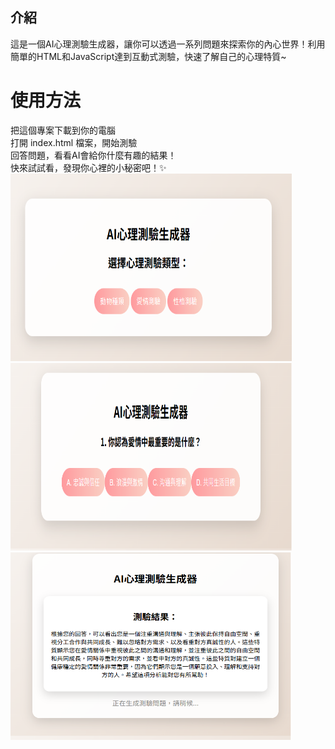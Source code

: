 ## 介紹
這是一個AI心理測驗生成器，讓你可以透過一系列問題來探索你的內心世界！利用簡單的HTML和JavaScript達到互動式測驗，快速了解自己的心理特質~  

# 使用方法
把這個專案下載到你的電腦  
打開 index.html 檔案，開始測驗  
回答問題，看看AI會給你什麼有趣的結果！  
快來試試看，發現你心裡的小秘密吧！✨  
<img src="封面.png" width="450px" height="300px" />  
<img src="題目.png" width="450px" height="300px" />  
<img src="結果.png" width="450px" height="300px" />  

